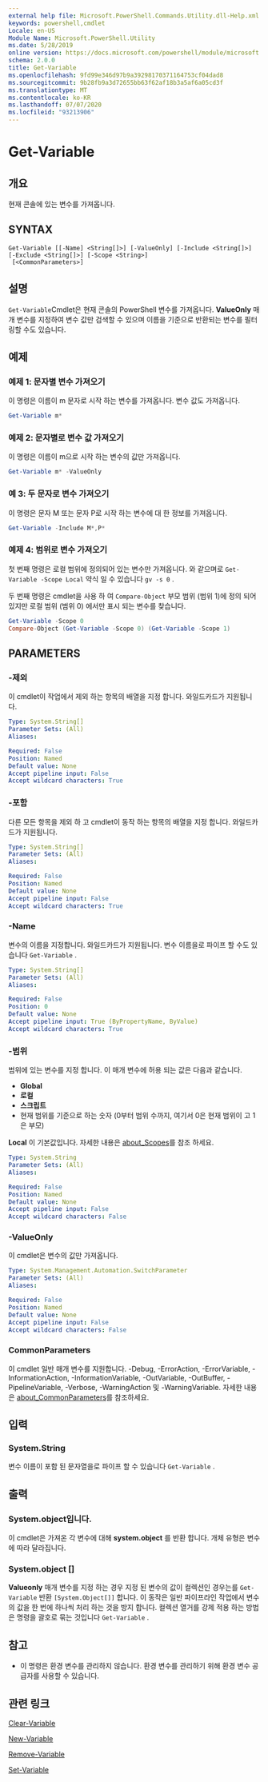```yaml
---
external help file: Microsoft.PowerShell.Commands.Utility.dll-Help.xml
keywords: powershell,cmdlet
Locale: en-US
Module Name: Microsoft.PowerShell.Utility
ms.date: 5/28/2019
online version: https://docs.microsoft.com/powershell/module/microsoft.powershell.utility/get-variable?view=powershell-5.1&WT.mc_id=ps-gethelp
schema: 2.0.0
title: Get-Variable
ms.openlocfilehash: 9fd99e346d97b9a39298170371164753cf04dad8
ms.sourcegitcommit: 9b28fb9a3d72655bb63f62af18b3a5af6a05cd3f
ms.translationtype: MT
ms.contentlocale: ko-KR
ms.lasthandoff: 07/07/2020
ms.locfileid: "93213906"
---
```

# Get-Variable

## 개요
현재 콘솔에 있는 변수를 가져옵니다.

## SYNTAX

```
Get-Variable [[-Name] <String[]>] [-ValueOnly] [-Include <String[]>] [-Exclude <String[]>] [-Scope <String>]
 [<CommonParameters>]
```

## 설명

`Get-Variable`Cmdlet은 현재 콘솔의 PowerShell 변수를 가져옵니다.
**ValueOnly** 매개 변수를 지정하여 변수 값만 검색할 수 있으며 이름을 기준으로 반환되는 변수를 필터링할 수도 있습니다.

## 예제

### 예제 1: 문자별 변수 가져오기

이 명령은 이름이 m 문자로 시작 하는 변수를 가져옵니다.
변수 값도 가져옵니다.

```powershell
Get-Variable m*
```

### 예제 2: 문자별로 변수 값 가져오기

이 명령은 이름이 m으로 시작 하는 변수의 값만 가져옵니다.

```powershell
Get-Variable m* -ValueOnly
```

### 예 3: 두 문자로 변수 가져오기

이 명령은 문자 M 또는 문자 P로 시작 하는 변수에 대 한 정보를 가져옵니다.

```powershell
Get-Variable -Include M*,P*
```

### 예제 4: 범위로 변수 가져오기

첫 번째 명령은 로컬 범위에 정의되어 있는 변수만 가져옵니다.
와 같으며로 `Get-Variable -Scope Local` 약식 일 수 있습니다 `gv -s 0` .

두 번째 명령은 cmdlet을 사용 하 여 `Compare-Object` 부모 범위 (범위 1)에 정의 되어 있지만 로컬 범위 (범위 0) 에서만 표시 되는 변수를 찾습니다.

```powershell
Get-Variable -Scope 0
Compare-Object (Get-Variable -Scope 0) (Get-Variable -Scope 1)
```

## PARAMETERS

### -제외

이 cmdlet이 작업에서 제외 하는 항목의 배열을 지정 합니다.
와일드카드가 지원됩니다.

```yaml
Type: System.String[]
Parameter Sets: (All)
Aliases:

Required: False
Position: Named
Default value: None
Accept pipeline input: False
Accept wildcard characters: True
```

### -포함

다른 모든 항목을 제외 하 고 cmdlet이 동작 하는 항목의 배열을 지정 합니다.
와일드카드가 지원됩니다.

```yaml
Type: System.String[]
Parameter Sets: (All)
Aliases:

Required: False
Position: Named
Default value: None
Accept pipeline input: False
Accept wildcard characters: True
```

### -Name

변수의 이름을 지정합니다.
와일드카드가 지원됩니다.
변수 이름을로 파이프 할 수도 있습니다 `Get-Variable` .

```yaml
Type: System.String[]
Parameter Sets: (All)
Aliases:

Required: False
Position: 0
Default value: None
Accept pipeline input: True (ByPropertyName, ByValue)
Accept wildcard characters: True
```

### -범위

범위에 있는 변수를 지정 합니다. 이 매개 변수에 허용 되는 값은 다음과 같습니다.

- **Global**
- **로컬**
- **스크립트**
- 현재 범위를 기준으로 하는 숫자 (0부터 범위 수까지, 여기서 0은 현재 범위이 고 1은 부모)

**Local** 이 기본값입니다.
자세한 내용은 [about_Scopes](../Microsoft.PowerShell.Core/About/about_Scopes.md)를 참조 하세요.

```yaml
Type: System.String
Parameter Sets: (All)
Aliases:

Required: False
Position: Named
Default value: None
Accept pipeline input: False
Accept wildcard characters: False
```

### -ValueOnly

이 cmdlet은 변수의 값만 가져옵니다.

```yaml
Type: System.Management.Automation.SwitchParameter
Parameter Sets: (All)
Aliases:

Required: False
Position: Named
Default value: None
Accept pipeline input: False
Accept wildcard characters: False
```

### CommonParameters

이 cmdlet 일반 매개 변수를 지원합니다. -Debug, -ErrorAction, -ErrorVariable, -InformationAction, -InformationVariable, -OutVariable, -OutBuffer, -PipelineVariable, -Verbose, -WarningAction 및 -WarningVariable. 자세한 내용은 [about_CommonParameters](../Microsoft.PowerShell.Core/About/about_CommonParameters.md)를 참조하세요.

## 입력

### System.String

변수 이름이 포함 된 문자열을로 파이프 할 수 있습니다 `Get-Variable` .

## 출력

### System.object입니다.

이 cmdlet은 가져온 각 변수에 대해 **system.object** 를 반환 합니다. 개체 유형은 변수에 따라 달라집니다.

### System.object []

**Valueonly** 매개 변수를 지정 하는 경우 지정 된 변수의 값이 컬렉션인 경우는를 `Get-Variable` 반환 `[System.Object[]]` 합니다. 이 동작은 일반 파이프라인 작업에서 변수의 값을 한 번에 하나씩 처리 하는 것을 방지 합니다. 컬렉션 열거를 강제 적용 하는 방법은 명령을 괄호로 묶는 것입니다 `Get-Variable` .

## 참고

- 이 명령은 환경 변수를 관리하지 않습니다. 환경 변수를 관리하기 위해 환경 변수 공급자를 사용할 수 있습니다.

## 관련 링크

[Clear-Variable](Clear-Variable.md)

[New-Variable](New-Variable.md)

[Remove-Variable](Remove-Variable.md)

[Set-Variable](Set-Variable.md)
